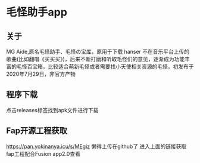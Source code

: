 毛怪助手app
===

关于
---
MG Aide,原名毛怪助手、毛怪の宝库，原用于下载 hanser 不在音乐平台上传的歌曲(比如翻唱《买买买》)，后来不断打磨和听取毛怪们的意见，逐渐成为功能丰富的毛怪百宝箱，比较适合萌新毛怪或者需要找小天使相关资源的毛怪，初发布于2020年7月29日，非官方产物



程序下载
---
点击releases标签找到apk文件进行下载



Fap开源工程获取
---
https://pan.yokinanya.icu/s/MEgiz
懒得上传在github了
进入上面的链接获取fap工程配合Fusion app2.0查看
